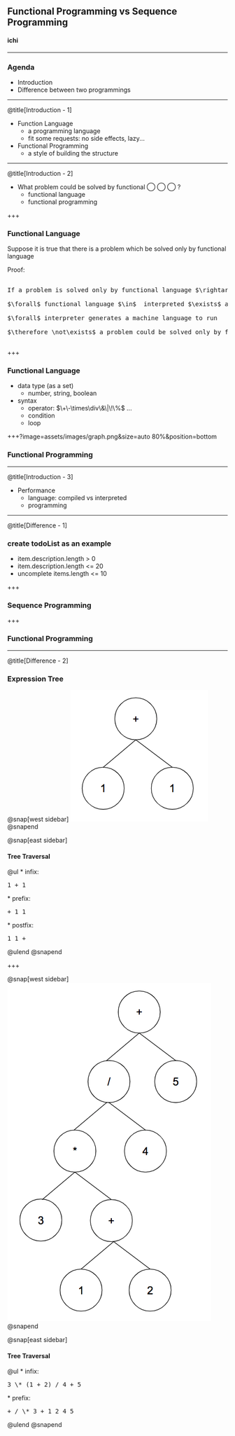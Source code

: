 ## Functional Programming vs Sequence Programming

#### <span class="speaker">ichi</span>

---

### Agenda

* Introduction
* Difference between two programmings

---
@title[Introduction - 1]

* Function Language
  * a programming language
  * fit some requests: no side effects, lazy...
* Functional Programming
  * a style of building the structure

---
@title[Introduction - 2]

* What problem could be solved by functional ◯ ◯ ◯ ?
  * functional language
  * functional programming

+++

### Functional Language

Suppose it is true that there is a problem which be solved only by functional language

Proof:

<pre class="proof">

If a problem is solved only by functional language $\rightarrow$ there is no language to solve it.

$\forall$ functional language $\in$  interpreted $\exists$ a interpreter to handle

$\forall$ interpreter generates a machine language to run

$\therefore \not\exists$ a problem could be solved only by functional language

</pre>

+++

### Functional Language

* data type (as a set)
  * number, string, boolean
* syntax
  * operator: $\+\-\times\div\&\|\!\%$ ...
  * condition
  * loop

+++?image=assets/images/graph.png&size=auto 80%&position=bottom

### Functional Programming


---
@title[Introduction - 3]

* Performance
  * language: compiled vs interpreted
  * programming

---
@title[Difference - 1]

### create todoList as an example

* item.description.length > 0
* item.description.length <= 20
* uncomplete items.length <= 10

+++

### Sequence Programming


+++

### Functional Programming

---
@title[Difference - 2]

### Expression Tree

@snap[west sidebar]
![formula-tree-1](assets/images/formula-tree-1.png)
@snapend

@snap[east sidebar]
  <h4>Tree Traversal</h4>
  @ul
    * infix: <pre>1 + 1</pre>
    * prefix: <pre>+ 1 1</pre>
    * postfix: <pre>1 1 +</pre>
  @ulend
@snapend

+++

@snap[west sidebar]
![formula-tree-2](assets/images/formula-tree-2.png)
@snapend

@snap[east sidebar]
  <h4>Tree Traversal</h4>
  @ul
    * infix: <pre>3 \* (1 + 2) / 4 + 5</pre>
    * prefix: <pre>+ / \* 3 + 1 2 4 5</pre>
  @ulend
@snapend
